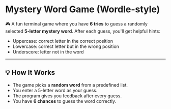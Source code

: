 # Mystery Word Game (Wordle-style)

🎮 A fun terminal game where you have **6 tries** to guess a randomly selected **5-letter mystery word**. After each guess, you'll get helpful hints:
-  Uppercase: correct letter in the correct position
-  Lowercase: correct letter but in the wrong position
-  Underscore: letter not in the word

---

## 💡 How It Works

- The game picks a **random word** from a predefined list.
- You enter a 5-letter word as your guess.
- The program gives you feedback after every guess.
- You have **6 chances** to guess the word correctly.


